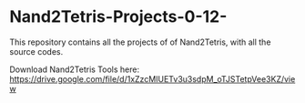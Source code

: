 # Nand2Tetris-Projects-0-12-
This repository contains all the projects of of Nand2Tetris, with all the source codes.

Download Nand2Tetris Tools here: https://drive.google.com/file/d/1xZzcMIUETv3u3sdpM_oTJSTetpVee3KZ/view
